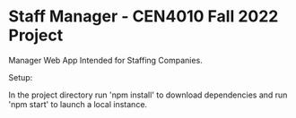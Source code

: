 # Staff Manager - CEN4010 Fall 2022 Project

Manager Web App Intended for Staffing Companies. 

Setup:

In the project directory run 'npm install' to download dependencies and run 'npm start' to launch a local instance. 